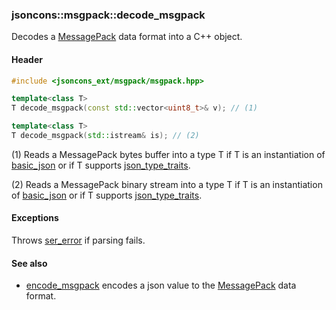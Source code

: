 ### jsoncons::msgpack::decode_msgpack

Decodes a [MessagePack](http://msgpack.org/index.html) data format into a C++ object.

#### Header
```c++
#include <jsoncons_ext/msgpack/msgpack.hpp>

template<class T>
T decode_msgpack(const std::vector<uint8_t>& v); // (1)

template<class T>
T decode_msgpack(std::istream& is); // (2)
```

(1) Reads a MessagePack bytes buffer into a type T if T is an instantiation of [basic_json](../json.md) 
or if T supports [json_type_traits](../json_type_traits.md).

(2) Reads a MessagePack binary stream into a type T if T is an instantiation of [basic_json](../json.md) 
or if T supports [json_type_traits](../json_type_traits.md).

#### Exceptions

Throws [ser_error](../ser_error.md) if parsing fails.

#### See also

- [encode_msgpack](encode_msgpack.md) encodes a json value to the [MessagePack](http://msgpack.org/index.html) data format.


